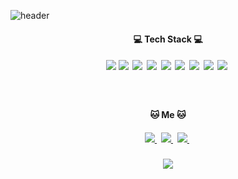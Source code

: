 ![header](https://capsule-render.vercel.app/api?type=waving&color=random&height=300&section=header&text=MinjuKwon&fontSize=90)

<h4 align="center">💻 Tech Stack 💻</h4>
<h5 align="center">
  <img src="https://img.shields.io/badge/JAVA-007396?style=flat-square&logo=java&logoColor=white">
  <img src="https://img.shields.io/badge/Android-3DDC84?style=flat-square&logo=Android&logoColor=white"/></a>&nbsp
  <img src="https://img.shields.io/badge/Python-3776AB?style=flat-square&logo=Python&logoColor=white"/></a>&nbsp
  <img src="https://img.shields.io/badge/HTML5-E34F26?style=flat-square&logo=HTML5&logoColor=white"/></a>&nbsp 
  <img src="https://img.shields.io/badge/CSS3-1572B6?style=flat-square&logo=CSS3&logoColor=white"/></a>&nbsp 
  <img src="https://img.shields.io/badge/JavaScript-F7DF1E?style=flat-square&logo=JavaScript&logoColor=white"/></a>&nbsp 
  <img src="https://img.shields.io/badge/jQuery-0769AD?style=flat-square&logo=jQuery&logoColor=white"/></a>&nbsp 
  <img src="https://img.shields.io/badge/JSON-000000?style=flat-square&logo=JSON&logoColor=white"/></a>&nbsp
  <img src="https://img.shields.io/badge/MySQL-4479A1?style=flat-square&logo=MySQL&logoColor=white"/></a>&nbsp
</h5>

<br/>

<h4 align="center">🐱 Me 🐱</h4>
<h5 align="center">
  <a href="https://github.com/alswn1">
    <img src="https://img.shields.io/badge/GitHub-181717?style=flat-square&logo=Github&logoColor=white"/>
  </a>&nbsp
  <a href="https://www.instagram.com/jade__bead/">
    <img src="https://img.shields.io/badge/Instagram-E4405F?style=flat-square&logo=Instagram&logoColor=white"/>
  </a>&nbsp
  <a href="mailto:alswn5790@gmail.com">
    <img src="https://img.shields.io/badge/Gmail-EA4335?style=flat-square&logo=Gmail&logoColor=white"/>
  </a>&nbsp
</h5>

<p align="center"><a href="https://hits.seeyoufarm.com"><img src="https://hits.seeyoufarm.com/api/count/incr/badge.svg?url=https%3A%2F%2Fgithub.com%2Falswn1%2F&count_bg=%23D9E5FF&title_bg=%23D3D3D3&icon=github.svg&icon_color=%239E9E9E&title=Hits&edge_flat=false"/></a></p>
 
